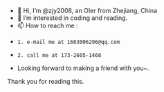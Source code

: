 - 👋 Hi, I’m @zjy2008, an OIer from Zhejiang, China
- 👀 I’m interested in coding and reading.
- 📫 How to reach me :
-     1. e-mail me at 1603006296@qq.com
-     2. call me at 173-2605-1468
- Looking forward to making a friend with you~.

Thank you for reading this.
